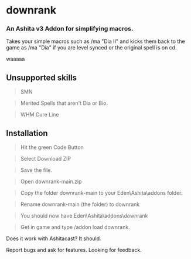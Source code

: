 # downrank
### An Ashita v3 Addon for simplifying macros.

Takes your simple macros such as /ma "Dia II" <t> and kicks them back to the game as /ma "Dia" <t> if you are level synced or the original spell is on cd. 

waaaaa

## Unsupported skills
>SMN


>Merited Spells that aren't Dia or Bio.


>WHM Cure Line

## Installation

>Hit the green Code Button


>Select Download ZIP


>Save the file.


>Open downrank-main.zip


>Copy the folder downrank-main to your Eden\Ashita\addons folder.


>Rename downrank-main (the folder) to downrank


>You should now have Eden\Ashita\addons\downrank


>Get in game and type /addon load downrank.

Does it work with Ashitacast? It should.


Report bugs and ask for features. Looking for feedback.